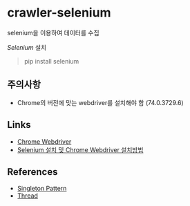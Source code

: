 # crawler-selenium
selenium을 이용하여 데이터를 수집

*Selenium* 설치
>pip install selenium

## 주의사항
- Chrome의 버전에 맞는 webdriver를 설치해야 함
(74.0.3729.6)

## Links
- [Chrome Webdriver](http://chromedriver.chromium.org)
- [Selenium 설치 및 Chrome Webdriver 설치방법](http://blog.naver.com/PostView.nhn?blogId=kiddwannabe&logNo=221259054433&categoryNo=38&parentCategoryNo=0&viewDate=&currentPage=1&postListTopCurrentPage=1&from=search)
## References
- [Singleton Pattern](http://yamalab.tistory.com/74)
- [Thread](https://soooprmx.com/archives/8834)
